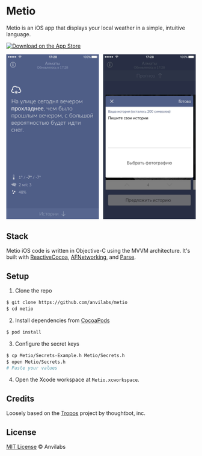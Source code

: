 # Metio

Metio is an iOS app that displays your local weather in a simple, intuitive language.

[![Download on the App Store](https://cdn.rawgit.com/anvilabs/metio/master/.github/appstore-badge.svg)](http://apple.co/2hJ8WLo)

<img src=".github/screenshots.jpg" width="800">

## Stack

Metio iOS code is written in Objective-C using the MVVM architecture. It's built with [ReactiveCocoa](https://github.com/ReactiveCocoa/ReactiveCocoa), [AFNetworking](https://github.com/AFNetworking/AFNetworking), and [Parse](https://github.com/ParsePlatform/Parse-SDK-iOS-OSX).

## Setup

1. Clone the repo

```bash
$ git clone https://github.com/anvilabs/metio
$ cd metio
```

2. Install dependencies from [CocoaPods](http://cocoapods.org/#install)

```bash
$ pod install
```

3. Configure the secret keys

```bash
$ cp Metio/Secrets-Example.h Metio/Secrets.h
$ open Metio/Secrets.h
# Paste your values
```

4. Open the Xcode workspace at `Metio.xcworkspace`.

## Credits

Loosely based on the [Tropos](https://github.com/thoughtbot/Tropos) project by thoughtbot, inc.

## License

[MIT License](./LICENSE) © Anvilabs
